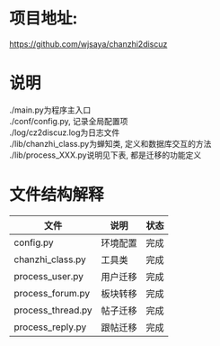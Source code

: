 # 项目地址:
https://github.com/wjsaya/chanzhi2discuz  

# 说明
./main.py为程序主入口  
./conf/config.py, 记录全局配置项  
./log/cz2discuz.log为日志文件  
./lib/chanzhi_class.py为蝉知类, 定义和数据库交互的方法  
./lib/process_XXX.py说明见下表, 都是迁移的功能定义  

# 文件结构解释
文件|说明|状态
--|--|--
config.py|环境配置|完成
chanzhi_class.py|工具类|完成
process_user.py|用户迁移|完成
process_forum.py|板块转移|完成
process_thread.py|帖子迁移|完成
process_reply.py|跟帖迁移|完成

